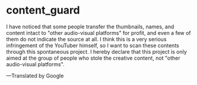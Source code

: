 # content_guard
I have noticed that some people transfer the thumbnails, names, and content intact to "other audio-visual platforms" for profit, and even a few of them do not indicate the source at all. I think this is a very serious infringement of the YouTuber himself, so I want to scan these contents through this spontaneous project. I hereby declare that this project is only aimed at the group of people who stole the creative content, not "other audio-visual platforms".

—Translated by Google
